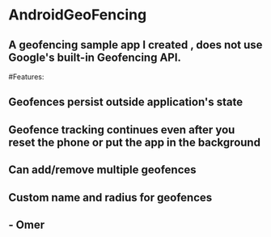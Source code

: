 # AndroidGeoFencing
## A geofencing sample app I created , does not use Google's built-in Geofencing API.

#Features:
## Geofences persist outside application's state
## Geofence tracking continues even after you reset the phone or put the app in the background
## Can add/remove multiple geofences
## Custom name and radius for geofences

## - Omer
